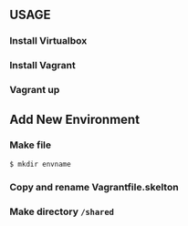 
## USAGE

### Install Virtualbox

### Install Vagrant

### Vagrant up


## Add New Environment

### Make file

`$ mkdir envname`

### Copy and rename Vagrantfile.skelton

### Make directory `/shared`
